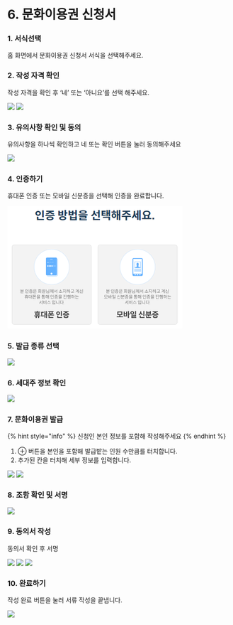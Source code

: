 # 6. 문화이용권 신청서

### 1. 서식선택

홈 화면에서 문화이용권 신청서 서식을 선택해주세요.

### 2. 작성 자격 확인

작성 자격을 확인 후 ‘네’ 또는 ‘아니요’를 선택 해주세요.

![](<../../.gitbook/assets/6. 문화이용권 신청서\_주민센터 확인.png>) ![](<../../.gitbook/assets/6. 문화이용권 신청서\_당사자 확인.png>)

### 3. 유의사항 확인 및 동의

유의사항을 하나씩 확인하고 네 또는 확인 버튼을 눌러 동의해주세요

![](../../.gitbook/assets/공통\_유의사항4.png)

### 4. 인증하기

휴대폰 인증 또는 모바일 신분증을 선택해 인증을 완료합니다.

![](<../../.gitbook/assets/image (3).png>)

### 5. 발급 종류 선택

![](<../../.gitbook/assets/6. 문화이용권 신청서\_발급 종류 선택.png>)

### 6. 세대주 정보 확인

![](<../../.gitbook/assets/6. 문화이용권 신청서\_세대주 정보 확인.png>)

### 7. 문화이용권 발급

{% hint style="info" %}
신청인 본인 정보를 포함해 작성해주세요
{% endhint %}

1. ⊕ 버튼을 본인을 포함해 발급밭는 인원 수만큼를 터치합니다.
2. 추가된 칸을 터치해 세부 정보를 입력합니다.

![](<../../.gitbook/assets/6. 문화이용권 신청서\_문화이용권 발급.png>) ![](<../../.gitbook/assets/6. 문화이용권 신청서\_1번 발급 신청인 정보.png>)

### 8. 조항 확인 및 서명

![](<../../.gitbook/assets/6. 문화이용권 신청서\_조항 확인 및 서명.png>)

### 9. 동의서 작성

동의서 확인 후 서명

![](<../../.gitbook/assets/6. 문화이용권 신청서\_동의서 작성.png>) ![](<../../.gitbook/assets/6. 문화이용권 신청서\_행정정보 공동이용 동의서.png>) ![](<../../.gitbook/assets/6. 문화이용권 신청서\_개인정보 수집 동의서.png>)

### 10. 완료하기

작성 완료 버튼을 눌러 서류 작성을 끝냅니다.

![](<../../.gitbook/assets/공통\_서류 작성이 끝났습니다.png>)
